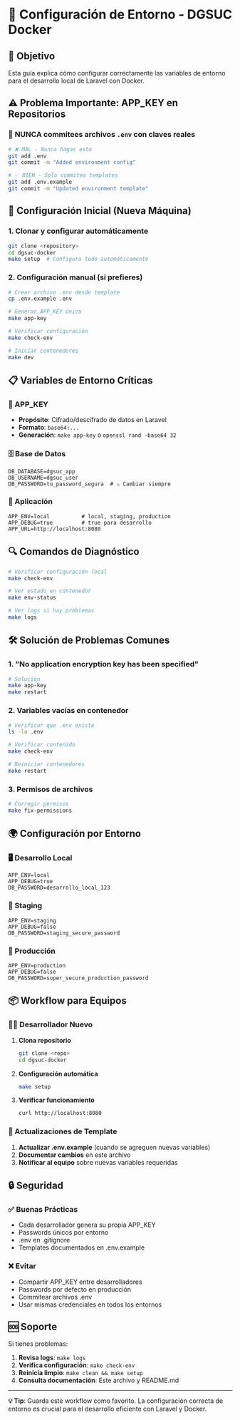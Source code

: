 # 🔧 Configuración de Entorno - DGSUC Docker

## 🎯 Objetivo

Esta guía explica cómo configurar correctamente las variables de entorno para el desarrollo local de Laravel con Docker.

## ⚠️ Problema Importante: APP_KEY en Repositorios

### 🚨 **NUNCA** commitees archivos `.env` con claves reales

```bash
# ❌ MAL - Nunca hagas esto
git add .env
git commit -m "Added environment config"

# ✅ BIEN - Solo commitea templates
git add .env.example
git commit -m "Updated environment template"
```

## 🚀 Configuración Inicial (Nueva Máquina)

### 1. Clonar y configurar automáticamente

```bash
git clone <repository>
cd dgsuc-docker
make setup  # Configura todo automáticamente
```

### 2. Configuración manual (si prefieres)

```bash
# Crear archivo .env desde template
cp .env.example .env

# Generar APP_KEY única
make app-key

# Verificar configuración
make check-env

# Iniciar contenedores
make dev
```

## 📋 Variables de Entorno Críticas

### 🔑 APP_KEY
- **Propósito**: Cifrado/descifrado de datos en Laravel
- **Formato**: `base64:...`
- **Generación**: `make app-key` o `openssl rand -base64 32`

### 🗄️ Base de Datos
```env
DB_DATABASE=dgsuc_app
DB_USERNAME=dgsuc_user
DB_PASSWORD=tu_password_segura  # ⚠️ Cambiar siempre
```

### 🚀 Aplicación
```env
APP_ENV=local          # local, staging, production
APP_DEBUG=true         # true para desarrollo
APP_URL=http://localhost:8080
```

## 🔍 Comandos de Diagnóstico

```bash
# Verificar configuración local
make check-env

# Ver estado en contenedor
make env-status

# Ver logs si hay problemas
make logs
```

## 🛠️ Solución de Problemas Comunes

### 1. "No application encryption key has been specified"
```bash
# Solución
make app-key
make restart
```

### 2. Variables vacías en contenedor
```bash
# Verificar que .env existe
ls -la .env

# Verificar contenido
make check-env

# Reiniciar contenedores
make restart
```

### 3. Permisos de archivos
```bash
# Corregir permisos
make fix-permissions
```

## 🌍 Configuración por Entorno

### 🖥️ Desarrollo Local
```env
APP_ENV=local
APP_DEBUG=true
DB_PASSWORD=desarrollo_local_123
```

### 🧪 Staging
```env
APP_ENV=staging
APP_DEBUG=false
DB_PASSWORD=staging_secure_password
```

### 🚀 Producción
```env
APP_ENV=production
APP_DEBUG=false
DB_PASSWORD=super_secure_production_password
```

## 📦 Workflow para Equipos

### 👨‍💻 Desarrollador Nuevo

1. **Clona repositorio**
   ```bash
   git clone <repo>
   cd dgsuc-docker
   ```

2. **Configuración automática**
   ```bash
   make setup
   ```

3. **Verificar funcionamiento**
   ```bash
   curl http://localhost:8080
   ```

### 🔄 Actualizaciones de Template

1. **Actualizar .env.example** (cuando se agreguen nuevas variables)
2. **Documentar cambios** en este archivo
3. **Notificar al equipo** sobre nuevas variables requeridas

## 🔒 Seguridad

### ✅ Buenas Prácticas
- Cada desarrollador genera su propia APP_KEY
- Passwords únicos por entorno
- .env en .gitignore
- Templates documentados en .env.example

### ❌ Evitar
- Compartir APP_KEY entre desarrolladores
- Passwords por defecto en producción
- Commitear archivos .env
- Usar mismas credenciales en todos los entornos

## 🆘 Soporte

Si tienes problemas:

1. **Revisa logs**: `make logs`
2. **Verifica configuración**: `make check-env`
3. **Reinicia limpio**: `make clean && make setup`
4. **Consulta documentación**: Este archivo y README.md

---

**💡 Tip**: Guarda este workflow como favorito. La configuración correcta de entorno es crucial para el desarrollo eficiente con Laravel y Docker.
